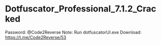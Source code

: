 # Dotfuscator_Professional_7.1.2_Cracked
Password: @Code2Reverse
Note: Run dotfuscatorUI.exe
Download: https://t.me/Code2Reverse/53
